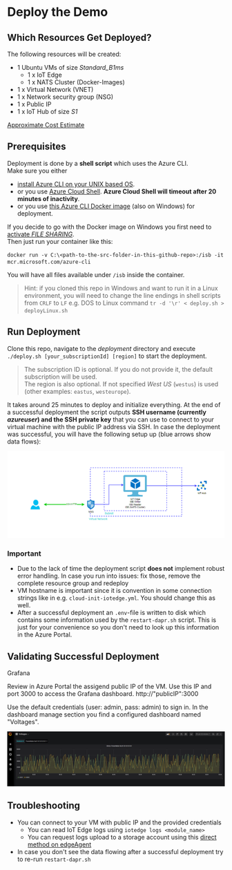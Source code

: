 # Deploy the Demo

## Which Resources Get Deployed?

The following resources will be created:

- 1 Ubuntu VMs of size _Standard_B1ms_
  - 1 x IoT Edge
  - 1 x NATS Cluster (Docker-Images)
- 1 x Virtual Network (VNET)
- 1 x Network security group (NSG)
- 1 x Public IP
- 1 x IoT Hub of size _S1_

[Approximate Cost Estimate](https://azure.com/e/baea940d92774a99a6a1e9889788a606)

## Prerequisites

Deployment is done by a __shell script__ which uses the Azure CLI.  
Make sure you either

- [install Azure CLI on your UNIX based OS](https://docs.microsoft.com/en-us/cli/azure/install-azure-cli?view=azure-cli-latest).
- or you use [Azure Cloud Shell](https://docs.microsoft.com/en-us/azure/cloud-shell/overview). __Azure Cloud Shell will timeout after 20 minutes of inactivity__.  
- or you use [this Azure CLI Docker image](https://docs.microsoft.com/en-us/cli/azure/run-azure-cli-docker?view=azure-cli-latest) (also on Windows) for deployment.

If you decide to go with the Docker image on Windows you first need to [activate _FILE SHARING_](https://docs.docker.com/docker-for-windows/#docker-settings-dialog).  
Then just run your container like this:

```none
docker run -v C:\<path-to-the-src-folder-in-this-github-repo>:/isb -it mcr.microsoft.com/azure-cli
```
You will have all files available under `/isb` inside the container.

> Hint: if you cloned this repo in Windows and want to run it in a Linux environment, you will need to change the line endings in shell scripts from `CRLF` to `LF`
e.g.  DOS to Linux command `tr -d '\r' < deploy.sh > deployLinux.sh`


## Run Deployment

Clone this repo, navigate to the _deployment_ directory and execute `./deploy.sh [your_subscriptionId] [region]` to start the deployment.

> The subscription ID is optional.
> If you do not provide it, the default subscription will be used.  
> The region is also optional.
> If not specified _West US_ (`westus`) is used (other examples: `eastus`, `westeurope`).

It takes around 25 minutes to deploy and initialize everything.
At the end of a successful deployment the script outputs __SSH username (currently _azureuser_) and the SSH private key__ that you can use to connect to your virtual machine with the public IP address via SSH.
In case the deployment was successful, you will have the following setup up (blue arrows show data flows):

![Architectural Diagram of the Deployment](img/deployment_simple.png)

### Important

- Due to the lack of time the deployment script __does not__ implement robust error handling. In case you run into issues: fix those, remove the complete resource group and redeploy
- VM hostname is important since it is convention in some connection strings like in e.g. `cloud-init-iotedge.yml`. You should change this as well.
- After a successful deployment an `.env`-file is written to disk which contains some information used by the `restart-dapr.sh` script. This is just for your convenience so you don't need to look up this information in the Azure Portal.

## Validating Successful Deployment

Grafana

Review in Azure Portal the assigend public IP of the VM. Use this IP and port 3000 to access the Grafana dashboard. http://"publicIP":3000

Use the default credentials (user: admin, pass: admin) to sign in. In the dashboard manage section you find a configured dashboard named "Voltages".

![Grafana dashboard](./img/grafana.png)




## Troubleshooting

- You can connect to your VM with public IP and the provided credentials
  - You can read IoT Edge logs using `iotedge logs <module_name>`
  - You can request logs upload to a storage account using this [direct method on edgeAgent](https://github.com/Azure/iotedge/blob/master/doc/built-in-logs-pull.md)
- In case you don't see the data flowing after a successful deployment try to re-run `restart-dapr.sh`

